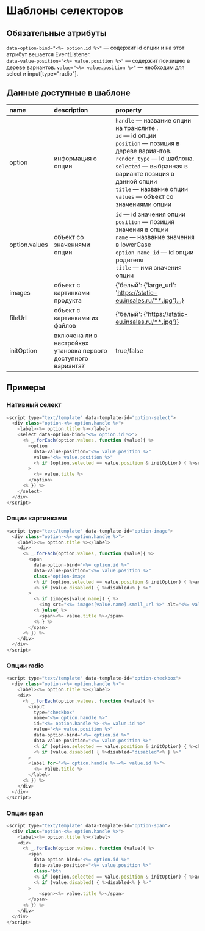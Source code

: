 # Шаблоны селекторов

## Обязательные атрибуты

`data-option-bind="<%= option.id %>"` — содержит id опции и на этот атрибут вешается EventListener.<br>
`data-value-position="<%= value.position %>"` — содержит поизицию в дереве вариантов.
`value="<%= value.position %>"` — необходим для select и input[type="radio"].

## Данные доступные в шаблоне

name      | description | property
:-------- |:----------- | :-------
option  | информация о опции  | `handle` — название опции на транслите \. <br> `id` — id опции <br> `position` — позиция в дереве вариантов.<br> `render_type` — id шаблона. <br> `selected` — выбранная в варианте позиция в данной опции <br> `title` — название опции <br> `values` — объект со значениями опции
option.values     | объект со значениями опции | `id` — id значения опции <br> `position` — позиция значения в опции <br> `name` — название значения в lowerCase <br> `option_name_id` — id опции родителя <br> `title` — имя значения опции
images      | объект с картинками продукта | {'белый': {'large_url': 'https://static-eu.insales.ru/**.jpg'}...}
fileUrl    | объект с картинками из файлов | {'белый': {'https://static-eu.insales.ru/**.jpg'}}
initOption | включена ли в настройках утановка первого доступного варианта? | true/false

## Примеры

### Нативный селект

```js
<script type="text/template" data-template-id="option-select">
  <div class="option-<%= option.handle %>">
    <label><%= option.title %></label>
    <select data-option-bind="<%= option.id %>">
      <% _.forEach(option.values, function (value){ %>
        <option
          data-value-position="<%= value.position %>"
          value="<%= value.position %>"
          <% if (option.selected == value.position & initOption) { %>selected<% } %>
        >
          <%= value.title %>
        </option>
      <% }) %>
    </select>
  </div>
</script>
```

### Опции картинками

```js
<script type="text/template" data-template-id="option-image">
  <div class="option-<%= option.handle %>">
    <label><%= option.title %></label>
    <div>
      <% _.forEach(option.values, function (value){ %>
        <span
          data-option-bind="<%= option.id %>"
          data-value-position="<%= value.position %>"
          class="option-image
          <% if (option.selected == value.position & initOption) { %>active<% } %>
          <% if (value.disabled) { %>disabled<% } %>"
        >
          <% if (images[value.name]) { %>
            <img src="<%= images[value.name].small_url %>" alt="<%= value.title %>">
          <% }else{ %>
            <span><%= value.title %></span>
          <% } %>
        </span>
      <% }) %>
    </div>
  </div>
</script>
```

### Опции radio

```js
<script type="text/template" data-template-id="option-checkbox">
  <div class="option-<%= option.handle %>">
    <label><%= option.title %></label>
    <div>
      <% _.forEach(option.values, function (value){ %>
        <input
          type="checkbox"
          name="<%= option.handle %>"
          id="<%= option.handle %>-<%= value.id %>"
          value="<%= value.position %>"
          data-option-bind="<%= option.id %>"
          data-value-position="<%= value.position %>"
          <% if (option.selected == value.position & initOption) { %>checked="checked"<% } %>
          <% if (value.disabled) { %>disabled="disabled"<% } %>"
        >
        <label for="<%= option.handle %>-<%= value.id %>">
          <%= value.title %>
        </label>
      <% }) %>
    </div>
  </div>
</script>
```
### Опции span

```js
<script type="text/template" data-template-id="option-span">
  <div class="option-<%= option.handle %>">
    <label><%= option.title %></label>
    <div>
      <% _.forEach(option.values, function (value){ %>
        <span
          data-option-bind="<%= option.id %>"
          data-value-position="<%= value.position %>"
          class="btn
          <% if (option.selected == value.position & initOption) { %>active<% } %>
          <% if (value.disabled) { %>disabled<% } %>"
        >
            <span><%= value.title %></span>
        </span>
      <% }) %>
    </div>
  </div>
</script>
```